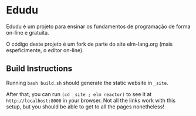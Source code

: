 # Edudu

Edudu é um projeto para ensinar os fundamentos de programação de forma on-line e gratuita.

O código deste projeto é um fork de parte do site elm-lang.org (mais espeficimente, o editor on-line).

## Build Instructions

Running `bash build.sh` should generate the static website in `_site`.

After that, you can run `(cd _site ; elm reactor)` to see it at `http://localhost:8000` in your browser. Not all the links work with this setup, but you should be able to get to all the pages nonetheless!
